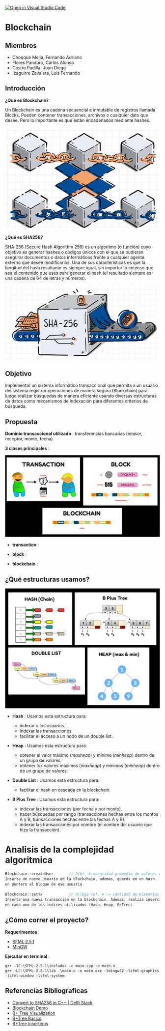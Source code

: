 [![Open in Visual Studio Code](https://classroom.github.com/assets/open-in-vscode-c66648af7eb3fe8bc4f294546bfd86ef473780cde1dea487d3c4ff354943c9ae.svg)](https://classroom.github.com/online_ide?assignment_repo_id=8843467&assignment_repo_type=AssignmentRepo)

# **Blockchain**

## **Miembros**
- Choqque Mejia, Fernando Adriano
- Flores Panduro, Carlos Alonso
- Castro Padilla, Juan Diego
- Izaguirre Zavaleta, Luis Fernando

## **Introducción**

**¿Qué es Blockchain?**

Un Blockchain es una cadena secuencial e inmutable de registros
llamada Blocks. Pueden contener transacciones, archivos o cualquier dato que desee. Pero
lo importante es que están encadenados mediante hashes.

![structures](cmake-build-debug/assets/img/blockchain.jpg)

**¿Qué es SHA256?**

SHA-256 (Secure Hash Algorithm 256) es un algoritmo (o función) cuyo objetivo es generar hashes
o códigos únicos con el que se pudieran asegurar documentos o datos informáticos frente a cualquier
agente externo que desee modificarlos. Una de sus características es que la longitud del hash resultante es siempre igual, sin importar lo extenso que sea el contenido que uses para generar el hash (el resultado siempre es una cadena de 64 de letras y números).

![structures](cmake-build-debug/assets/img/sha256.png)

## **Objetivo**

Implementar un sistema informático transaccional que permita a un usuario del sistema registrar
operaciones de manera segura (Blockchain) para luego realizar búsquedas de manera eficiente
usando diversas estructuras de datos como mecanismos de indexación para diferentes criterios de búsqueda.

## **Propuesta**

**Dominio transaccional utilizado** : transferencias bancarias (emisor, receptor, monto, fecha)

**3 clases principales** :

![structures](cmake-build-debug/assets/img/main.png)

* **transaction** :

* **block** :

* **blockchain** :

## **¿Qué estructuras usamos?**

![structures](cmake-build-debug/assets/img/structures.jpg)

* **Hash** : Usamos esta estructura para:
    - indexar a los usuarios.
    - indexar las transacciones.
    - facilitar el acceso a un nodo de un double list.

* **Heap** : Usamos esta estructura para:
    - obtener el valor máximo (*maxheap*) y mínimo (*minheap*) dentro de un grupo de valores.
    - obtener los valores máximos (*maxheap*) y mínimos (*minheap*) dentro de un grupo de valores.

* **Double List** : Usamos esta estructura para:
    - facilitar el hash en cascada en la blockchain.

* **B Plus Tree** : Usamos esta estructura para:
    - indexar las transacciones (por fecha y por monto).
    - hacer búsquedas por rango (transacciones hechas entre los montos A y B, transacciones hechas entre las fechas A y B).
    - indexar las transacciones por nombre (el nombre del usuario que hizo la transacción).

# Analisis de la complejidad algoritmica
```c++
Blockchain::createUser       // O(k), k:=cantidad promedio de valores en cada bucket del hash
Inserta un nuevo usuario en la blockchain, ademas, guarda en un hash
un puntero al bloque de ese usuario.

Blockchain::setTx            // O(log2 (n), n := cantidad de elementos en el heap
Inserta una nueva transaccion en la blockchain. Ademas, realiza inserciones
en cada uno de los indices utilizados (Hash, Heap, B+Tree)
```

## **¿Cómo correr el proyecto?**

**Requerimentos** :
- [SFML 2.5.1](https://www.sfml-dev.org/download/sfml/2.5.1/)
- [MinGW](https://www.mingw-w64.org/downloads/)

**Ejecutar en terminal** :

```
g++ -IC:\SFML-2.5.1\include\ -c main.cpp -o main.o
g++ -LC:\SFML-2.5.1\lib .\main.o -o main.exe -lmingw32 -lsfml-graphics -lsfml-window -lsfml-system
```
## **Referencias Bibliograficas**

- [Convert to SHA256 in C++ | Delft Stack](https://www.delftstack.com/howto/cpp/sha256-cpp/)
- [Blockchain Demo](https://andersbrownworth.com/blockchain/)
- [B+ Tree Visualization](https://www.cs.usfca.edu/~galles/visualization/BPlusTree.html)
- [B+Tree Basics](https://www.youtube.com/watch?v=49P_GDeMDRo)
- [B+Tree Insertions](https://youtu.be/h6Mw7_S4ai0)